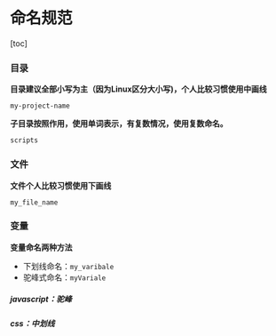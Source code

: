 # 命名规范

[toc]

 ### 目录

**目录建议全部小写为主（因为Linux区分大小写)，个人比较习惯使用中画线**

```
my-project-name
```

**子目录按照作用，使用单词表示，有复数情况，使用复数命名。**

```
scripts
```



### 文件

**文件个人比较习惯使用下画线**

```
my_file_name
```



### 变量

**变量命名两种方法**

+ 下划线命名：`my_varibale`
+ 驼峰式命名：`myVariale`

##### javascript：驼峰

##### css：中划线



